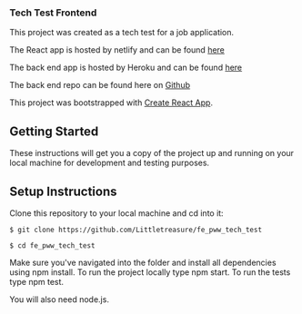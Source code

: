 ### Tech Test Frontend

This project was created as a tech test for a job application.

The React app is hosted by netlify and can be found [here](https://pww-tech-test.netlify.app/)

The back end app is hosted by Heroku and can be found [here](https://pww-test.herokuapp.com/api/products)

The back end repo can be found here on [Github](https://github.com/Littletreasure/be_pww_tech_test)

This project was bootstrapped with [Create React App](https://github.com/facebook/create-react-app).

## Getting Started

These instructions will get you a copy of the project up and running on your local machine for development and testing purposes.

## Setup Instructions

Clone this repository to your local machine and cd into it:

`$ git clone https://github.com/Littletreasure/fe_pww_tech_test`

`$ cd fe_pww_tech_test`

Make sure you've navigated into the folder and install all dependencies using npm install. To run the project locally type npm start. To run the tests type npm test.

You will also need node.js.
